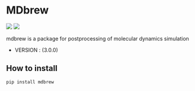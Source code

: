 # MDbrew

<img src="https://img.shields.io/badge/Python-383b40?style=round-square&logo=Python&logoColor=#f5f5f5"/> <img src="https://img.shields.io/badge/Jupyter-383b40?style=round-square&logo=Jupyter&logoColor=#f5f5f5"/>

mdbrew is a package for postprocessing of molecular dynamics simulation  

- VERSION : (3.0.0)

## How to install

```bash
pip install mdbrew
```
